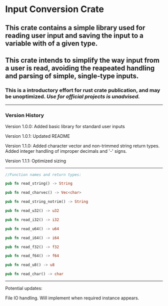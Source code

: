 # Input Conversion Crate

## This crate contains a simple library used for reading user input and saving the input to a variable with of a given type.

## This crate intends to simplify the way input from a user is read, avoiding the reapeated handling and parsing of simple, single-type inputs.

### This is a introductory effort for rust crate publication, and may be unoptimized. *Use for official projects is unadvised.*

---

### Version History

Version 1.0.0: Added basic library for standard user inputs

Version 1.0.1: Updated README

Version 1.1.0: Added character vector and non-trimmed string return types. Added integer handling of improper decimals and '-' signs.

Version 1.1.1: Optimized sizing

---

```rust
//Function names and return types:

pub fn read_string() -> String

pub fn read_charvec() -> Vec<char>

pub fn read_string_notrim() -> String

pub fn read_u32() -> u32

pub fn read_i32() -> i32

pub fn read_u64() -> u64

pub fn read_i64() -> i64

pub fn read_f32() -> f32

pub fn read_f64() -> f64

pub fn read_u8() -> u8

pub fn read_char() -> char

```

---

Potential updates:

File IO handling. Will implement when required instance appears.
